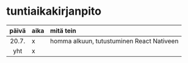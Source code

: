 # tuntiaikakirjanpito

| päivä | aika | mitä tein  |
| :----:|:-----| :-----|
| 20.7. | x    | homma alkuun, tutustuminen React Nativeen |
| yht   | x   | | 
